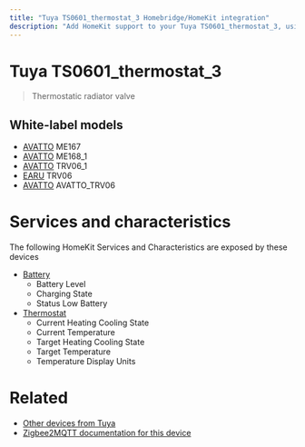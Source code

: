 ```yaml
---
title: "Tuya TS0601_thermostat_3 Homebridge/HomeKit integration"
description: "Add HomeKit support to your Tuya TS0601_thermostat_3, using Homebridge, Zigbee2MQTT and homebridge-z2m."
---
```

<!---
This file has been GENERATED using src/docgen/docgen.ts
DO NOT EDIT THIS FILE MANUALLY!
-->
# Tuya TS0601_thermostat_3
> Thermostatic radiator valve


## White-label models
* [AVATTO](../index.md#avatto) ME167
* [AVATTO](../index.md#avatto) ME168_1
* [AVATTO](../index.md#avatto) TRV06_1
* [EARU](../index.md#earu) TRV06
* [AVATTO](../index.md#avatto) AVATTO_TRV06

# Services and characteristics
The following HomeKit Services and Characteristics are exposed by
these devices

* [Battery](../../battery.md)
  * Battery Level
  * Charging State
  * Status Low Battery
* [Thermostat](../../climate.md)
  * Current Heating Cooling State
  * Current Temperature
  * Target Heating Cooling State
  * Target Temperature
  * Temperature Display Units


# Related
* [Other devices from Tuya](../index.md#tuya)
* [Zigbee2MQTT documentation for this device](https://www.zigbee2mqtt.io/devices/TS0601_thermostat_3.html)